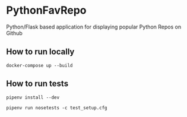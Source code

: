 # PythonFavRepo
Python/Flask based application for displaying popular Python Repos on Github



## How to run locally

`docker-compose up --build`

## How to run tests

`pipenv install --dev`

`pipenv run nosetests -c test_setup.cfg`